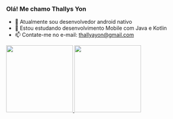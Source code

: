 ### Olá! Me chamo Thallys Yon

- 🔭 Atualmente sou desenvolvedor android nativo
- 🌱 Estou estudando desenvolvimento Mobile com Java e Kotlin
- 📫 Contate-me no e-mail: thallyayon@gmail.com

<div>
   <a href="https://github.com/thallysYon">
   <img height="180em" src="https://github-readme-stats.vercel.app/api?username=thallysYon&show_icons=true&theme=radical&include_all_commits=true&count_private=true"/>
   <img height="180em" src="https://github-readme-stats.vercel.app/api/top-langs/?username=thallysYon&layout=compact&langs_count=6&theme=radical"/>
</div>
